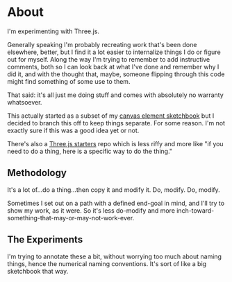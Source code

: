 # About

I'm experimenting with Three.js.

Generally speaking I'm probably recreating work that's been done elsewhere, better, but I find it a lot easier to internalize things I do or figure out for myself. Along the way I'm trying to remember to add instructive comments, both so I can look back at what I've done and remember why I did it, and with the thought that, maybe, someone flipping through this code might find something of some use to them.

That said: it's all just me doing stuff and comes with absolutely no warranty whatsoever.

This actually started as a subset of my [canvas element sketchbook](https://darby3.github.io/canvas-sketchbook/) but I decided to branch this off to keep things separate. For some reason. I'm not exactly sure if this was a good idea yet or not.

There's also a [Three.js starters](https://darby3.github.io/threejs-starters/) repo which is less riffy and more like "if you need to do a thing, here is a specific way to do the thing."

## Methodology

It's a lot of...do a thing...then copy it and modify it. Do, modify. Do, modify.

Sometimes I set out on a path with a defined end-goal in mind, and I'll try to show my work, as it were. So it's less do-modify and more inch-toward-something-that-may-or-may-not-work-ever.

## The Experiments

I'm trying to annotate these a bit, without worrying too much about naming things, hence the numerical naming conventions. It's sort of like a big sketchbook that way.
